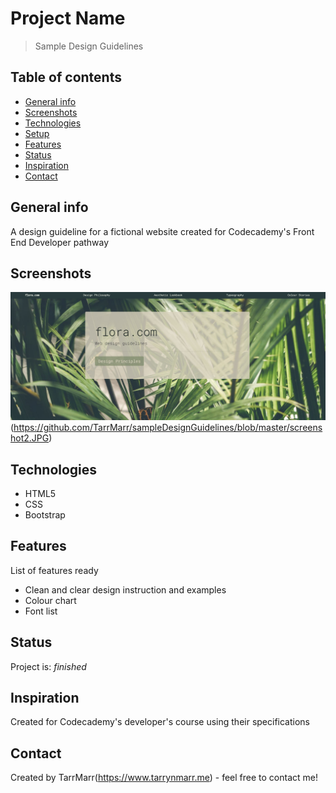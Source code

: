 # Project Name
> Sample Design Guidelines  

## Table of contents
* [General info](#general-info)
* [Screenshots](#screenshots)
* [Technologies](#technologies)
* [Setup](#setup)
* [Features](#features)
* [Status](#status)
* [Inspiration](#inspiration)
* [Contact](#contact)

## General info
A design guideline for a fictional website created for Codecademy's Front End Developer pathway 

## Screenshots
![Example screenshot](https://github.com/TarrMarr/sampleDesignGuidelines/blob/master/screenshot1.JPG
)(https://github.com/TarrMarr/sampleDesignGuidelines/blob/master/screenshot2.JPG)

## Technologies
* HTML5
* CSS
* Bootstrap 

## Features
List of features ready 
* Clean and clear design instruction and examples
* Colour chart
* Font list 


## Status
Project is: _finished_

## Inspiration
Created for Codecademy's developer's course using their specifications

## Contact
Created by TarrMarr(https://www.tarrynmarr.me) - feel free to contact me!
